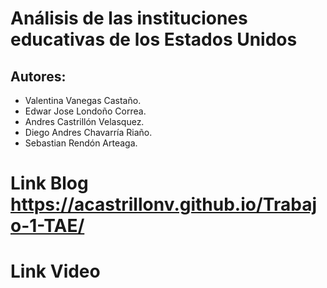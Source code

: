# Análisis de las instituciones educativas de los Estados Unidos
## Autores:
- Valentina Vanegas Castaño.
- Edwar Jose Londoño Correa.
- Andres Castrillón Velasquez.
- Diego Andres Chavarría Riaño.
- Sebastian Rendón Arteaga.

# Link Blog https://acastrillonv.github.io/Trabajo-1-TAE/
# Link Video 
